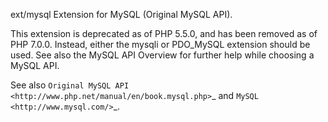 ext/mysql
Extension for MySQL (Original MySQL API).

This extension is deprecated as of PHP 5.5.0, and has been removed as of PHP 7.0.0. Instead, either the mysqli or PDO_MySQL extension should be used. See also the MySQL API Overview for further help while choosing a MySQL API.

<?php
$result = mysql_query('SELECT * WHERE 1=1');
if (!$result) {
    die('Invalid query: ' . mysql_error());
}

?>

See also `Original MySQL API <http://www.php.net/manual/en/book.mysql.php>`_ and `MySQL <http://www.mysql.com/>`_.